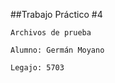 ##Trabajo Práctico #4

```
Archivos de prueba
```

```
Alumno: Germán Moyano
```

```
Legajo: 5703
```

